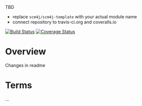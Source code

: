 TBD
- replace `scm4j/scm4j-template` with your actual module name
- connect repository to travis-ci.org and coveralls.io

[![Build Status](https://travis-ci.org/scm4j/scm4j-template.svg?branch=master)](https://travis-ci.org/scm4j/scm4j-template)
[![Coverage Status](https://coveralls.io/repos/scm4j/scm4j-template/badge.png)](https://coveralls.io/r/scm4j/scm4j-template)

# Overview

Changes in readme

# Terms

...  

